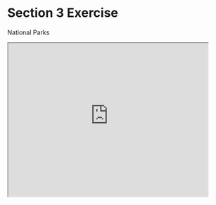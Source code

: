 # Section 3 Exercise
National Parks

<iframe src="https://brigid-shaw.github.io/leaflet-map-simple" width="90%" height=350></iframe>
 

